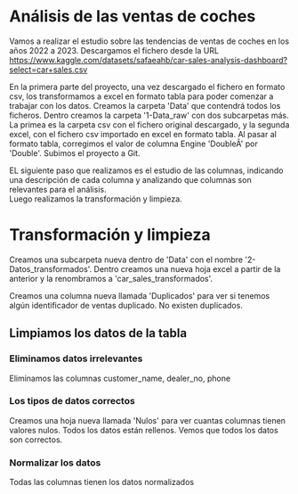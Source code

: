 # Análisis de las ventas de coches

Vamos a realizar el estudio sobre las tendencias de ventas de coches en los años 2022 a 2023.
Descargamos el fichero desde la URL https://www.kaggle.com/datasets/safaeahb/car-sales-analysis-dashboard?select=car+sales.csv

En la primera parte del proyecto, una vez descargado el fichero en formato csv, los transformamos a excel en formato tabla para poder comenzar a trabajar con los datos.
Creamos la carpeta 'Data' que contendrá todos los ficheros. Dentro creamos la carpeta '1-Data_raw' con dos subcarpetas más. La primea es la carpeta csv con el fichero original descargado, y la segunda excel, con el fichero csv importado en excel en formato tabla. Al pasar al formato tabla, corregimos el valor de columna Engine 'DoubleÂ' por 'Double'.
Subimos el proyecto a Git.  

EL siguiente paso que realizamos es el estudio de las columnas, indicando una descripción de cada columna y analizando que columnas son relevantes para el análisis.  
Luego realizamos la transformación y limpieza.  

# Transformación y limpieza
Creamos una subcarpeta nueva dentro de 'Data' con el nombre '2-Datos_transformados'. Dentro creamos una nueva hoja excel a partir de la anterior y la renombramos a 'car_sales_transformados'.  

Creamos una columna nueva llamada 'Duplicados' para ver si tenemos algún identificador de ventas duplicado. No existen duplicados.

## Limpiamos los datos de la tabla

### Eliminamos datos irrelevantes
Eliminamos las columnas customer_name, dealer_no, phone

### Los tipos de datos correctos
Creamos una hoja nueva llamada 'Nulos' para ver cuantas columnas tienen valores nulos. Todos los datos están rellenos.
Vemos que todos los datos son correctos.

### Normalizar los datos
Todas las columnas tienen los datos normalizados
